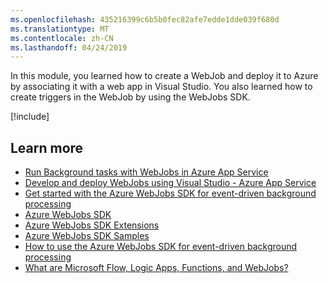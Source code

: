 ```yaml
---
ms.openlocfilehash: 435216399c6b5b0fec82afe7edde1dde039f680d
ms.translationtype: MT
ms.contentlocale: zh-CN
ms.lasthandoff: 04/24/2019
---
```

In this module, you learned how to create a WebJob and deploy it to Azure by associating it with a web app in Visual Studio. You also learned how to create triggers in the WebJob by using the WebJobs SDK.

[!include[](../../../includes/azure-sandbox-cleanup.md)]

## <a name="learn-more"></a>Learn more

- [Run Background tasks with WebJobs in Azure App Service](https://docs.microsoft.com/en-us/azure/app-service/webjobs-create)
- [Develop and deploy WebJobs using Visual Studio - Azure App Service](https://docs.microsoft.com/en-us/azure/app-service/webjobs-dotnet-deploy-vs)
- [Get started with the Azure WebJobs SDK for event-driven background processing](https://docs.microsoft.com/en-us/azure/app-service/webjobs-sdk-get-started)
- [Azure WebJobs SDK](https://github.com/Azure/azure-webjobs-sdk)
- [Azure WebJobs SDK Extensions](https://github.com/Azure/azure-webjobs-sdk-extensions/blob/master/README.md)
- [Azure WebJobs SDK Samples](https://github.com/Azure/azure-webjobs-sdk-samples)
- [How to use the Azure WebJobs SDK for event-driven background processing](https://docs.microsoft.com/en-gb/azure/app-service/webjobs-sdk-how-to)
- [What are Microsoft Flow, Logic Apps, Functions, and WebJobs?](https://docs.microsoft.com/en-us/azure/azure-functions/functions-compare-logic-apps-ms-flow-webjobs)

